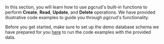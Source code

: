 
In this section, you will learn how to use pgcrud's built-in functions to 
perform **Create**, **Read**, **Update**, and **Delete** operations. We have provided illustrative code 
examples to guide you through pgcrud's functionality.

Before you get started, make sure to set up the demo database schema we have prepared for 
you [here](https://github.com/dakivara/pgcrud/tree/main/demo/setup_schema.sql) to run the code 
examples with the provided data.
